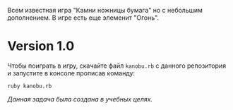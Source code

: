 Всем известная игра "Камни ножницы бумага" но с небольшим дополнением. В игре есть еще элеменит "Огонь".


# **Version 1.0**  

Чтобы поиграть в игру, скачайте файл `kanobu.rb` с данного репозитория и запустите в консоле прописав команду: 
```
ruby kanobu.rb
```

*Данная задача была создана в учебных целях.*
